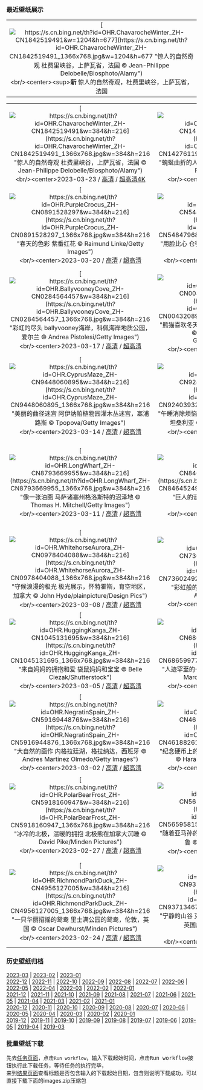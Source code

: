 ### 最近壁纸展示
||
|:---:|
|[![https://s.cn.bing.net/th?id=OHR.ChavarocheWinter_ZH-CN1842519491&w=1204&h=677](https://s.cn.bing.net/th?id=OHR.ChavarocheWinter_ZH-CN1842519491_1366x768.jpg&w=1204&h=677 "惊人的自然奇观&#10;杜费里峡谷，上萨瓦省，法国&#10;© Jean-Philippe Delobelle/Biosphoto/Alamy")](https://s.cn.bing.net/search?q=%e6%9d%9c%e8%b4%b9%e9%87%8c%e5%b3%a1%e8%b0%b7&form=hpcapt&mkt=zh-cn&filters=HpDate:"20230322_1600")<br/><center><sup>**新**</sup>&nbsp;惊人的自然奇观，杜费里峡谷，上萨瓦省，法国<center/>|

||||
|:---:|:---:|:---:|
|[![https://s.cn.bing.net/th?id=OHR.ChavarocheWinter_ZH-CN1842519491&w=384&h=216](https://s.cn.bing.net/th?id=OHR.ChavarocheWinter_ZH-CN1842519491_1366x768.jpg&w=384&h=216 "惊人的自然奇观&#10;杜费里峡谷，上萨瓦省，法国&#10;© Jean-Philippe Delobelle/Biosphoto/Alamy")](https://s.cn.bing.net/search?q=%e6%9d%9c%e8%b4%b9%e9%87%8c%e5%b3%a1%e8%b0%b7&form=hpcapt&mkt=zh-cn&filters=HpDate:"20230322_1600")<br/><center>2023-03-23 / [高清](https://s.cn.bing.net/th?id=OHR.ChavarocheWinter_ZH-CN1842519491_1920x1200.jpg&w=1920&h=1200) / [超高清4K](https://s.cn.bing.net/th?id=OHR.ChavarocheWinter_ZH-CN1842519491_UHD.jpg&w=3840&h=2160)<center/>|[![https://s.cn.bing.net/th?id=OHR.LakePowellAerial_ZH-CN1427611965&w=384&h=216](https://s.cn.bing.net/th?id=OHR.LakePowellAerial_ZH-CN1427611965_1366x768.jpg&w=384&h=216 "蜿蜒曲折的人工湖泊，鲍威尔湖&#10;鲍威尔湖，美国&#10;© Peter Schaefer/Alamy")](https://s.cn.bing.net/search?q=%e9%b2%8d%e5%a8%81%e5%b0%94%e6%b9%96&form=hpcapt&mkt=zh-cn&filters=HpDate:"20230321_1600")<br/><center>2023-03-22 / [高清](https://s.cn.bing.net/th?id=OHR.LakePowellAerial_ZH-CN1427611965_1920x1200.jpg&w=1920&h=1200) / [超高清](https://s.cn.bing.net/th?id=OHR.LakePowellAerial_ZH-CN1427611965_UHD.jpg)<center/>|[![https://s.cn.bing.net/th?id=OHR.ColourDay_ZH-CN1032554089&w=384&h=216](https://s.cn.bing.net/th?id=OHR.ColourDay_ZH-CN1032554089_1366x768.jpg&w=384&h=216 "你最喜欢什么颜色？&#10;彩色粉笔&#10;© Stephen Shepherd/Plainpicture")](https://s.cn.bing.net/search?q=%e5%bd%a9%e8%89%b2%e7%b2%89%e7%ac%94&form=hpcapt&mkt=zh-cn&filters=HpDate:"20230320_1600")<br/><center>2023-03-21 / [高清](https://s.cn.bing.net/th?id=OHR.ColourDay_ZH-CN1032554089_1920x1200.jpg&w=1920&h=1200) / [超高清](https://s.cn.bing.net/th?id=OHR.ColourDay_ZH-CN1032554089_UHD.jpg)<center/>|
|[![https://s.cn.bing.net/th?id=OHR.PurpleCrocus_ZH-CN0891528297&w=384&h=216](https://s.cn.bing.net/th?id=OHR.PurpleCrocus_ZH-CN0891528297_1366x768.jpg&w=384&h=216 "春天的色彩&#10;紫番红花&#10;© Raimund Linke/Getty Images")](https://s.cn.bing.net/search?q=%e7%b4%ab%e7%95%aa%e7%ba%a2%e8%8a%b1&form=hpcapt&mkt=zh-cn&filters=HpDate:"20230319_1600")<br/><center>2023-03-20 / [高清](https://s.cn.bing.net/th?id=OHR.PurpleCrocus_ZH-CN0891528297_1920x1200.jpg&w=1920&h=1200) / [超高清](https://s.cn.bing.net/th?id=OHR.PurpleCrocus_ZH-CN0891528297_UHD.jpg)<center/>|[![https://s.cn.bing.net/th?id=OHR.BarnOwlWinter_ZH-CN5484796826&w=384&h=216](https://s.cn.bing.net/th?id=OHR.BarnOwlWinter_ZH-CN5484796826_1366x768.jpg&w=384&h=216 "用脸比心&#10;仓鸮，英格兰&#10;© Ondrej Prosicky/Getty Images")](https://s.cn.bing.net/search?q=%e4%bb%93%e9%b8%ae&form=hpcapt&mkt=zh-cn&filters=HpDate:"20230318_1600")<br/><center>2023-03-19 / [高清](https://s.cn.bing.net/th?id=OHR.BarnOwlWinter_ZH-CN5484796826_1920x1200.jpg&w=1920&h=1200) / [超高清4K](https://s.cn.bing.net/th?id=OHR.BarnOwlWinter_ZH-CN5484796826_UHD.jpg&w=3840&h=2160)<center/>|[![https://s.cn.bing.net/th?id=OHR.MarsTars_ZH-CN0496313394&w=384&h=216](https://s.cn.bing.net/th?id=OHR.MarsTars_ZH-CN0496313394_1366x768.jpg&w=384&h=216 "此景只应天上有&#10;甘博阿陨击坑，火星&#10;© NASA/JPL-Caltech/University of Arizona")](https://s.cn.bing.net/search?q=%e7%81%ab%e6%98%9f&form=hpcapt&mkt=zh-cn&filters=HpDate:"20230317_1600")<br/><center>2023-03-18 / [高清](https://s.cn.bing.net/th?id=OHR.MarsTars_ZH-CN0496313394_1920x1200.jpg&w=1920&h=1200) / [超高清](https://s.cn.bing.net/th?id=OHR.MarsTars_ZH-CN0496313394_UHD.jpg)<center/>|
|[![https://s.cn.bing.net/th?id=OHR.BallyvooneyCove_ZH-CN0284564457&w=384&h=216](https://s.cn.bing.net/th?id=OHR.BallyvooneyCove_ZH-CN0284564457_1366x768.jpg&w=384&h=216 "彩虹的尽头&#10;ballyvooney海岸，科佩海岸地质公园，爱尔兰&#10;© Andrea Pistolesi/Getty Images")](https://s.cn.bing.net/search?q=%e7%88%b1%e5%b0%94%e5%85%b0%e7%a7%91%e4%bd%a9%e6%b5%b7%e5%b2%b8%e5%9c%b0%e8%b4%a8%e5%85%ac%e5%9b%ad&form=hpcapt&mkt=zh-cn&filters=HpDate:"20230316_1600")<br/><center>2023-03-17 / [高清](https://s.cn.bing.net/th?id=OHR.BallyvooneyCove_ZH-CN0284564457_1920x1200.jpg&w=1920&h=1200) / [超高清](https://s.cn.bing.net/th?id=OHR.BallyvooneyCove_ZH-CN0284564457_UHD.jpg)<center/>|[![https://s.cn.bing.net/th?id=OHR.ChengduPanda_ZH-CN0043208941&w=384&h=216](https://s.cn.bing.net/th?id=OHR.ChengduPanda_ZH-CN0043208941_1366x768.jpg&w=384&h=216 "熊猫喜欢冬天吗？&#10;成都大熊猫繁育研究基地，中国&#10;© Jim Zuckerman/Jaynes Gallery/DanitaDelimont")](https://s.cn.bing.net/search?q=%e6%88%90%e9%83%bd%e5%a4%a7%e7%86%8a%e7%8c%ab%e7%b9%81%e8%82%b2%e7%a0%94%e7%a9%b6%e5%9f%ba%e5%9c%b0&form=hpcapt&mkt=zh-cn&filters=HpDate:"20230315_1600")<br/><center>2023-03-16 / [高清](https://s.cn.bing.net/th?id=OHR.ChengduPanda_ZH-CN0043208941_1920x1200.jpg&w=1920&h=1200) / [超高清](https://s.cn.bing.net/th?id=OHR.ChengduPanda_ZH-CN0043208941_UHD.jpg)<center/>|[![https://s.cn.bing.net/th?id=OHR.AgueroSpain_ZH-CN9622864502&w=384&h=216](https://s.cn.bing.net/th?id=OHR.AgueroSpain_ZH-CN9622864502_1366x768.jpg&w=384&h=216 "如此美景在何处？&#10;阿圭罗村庄，西班牙&#10;© Andrea Comi/Getty Images")](https://s.cn.bing.net/search?q=%e9%98%bf%e5%9c%ad%e7%bd%97%e6%9d%91%e5%ba%84&form=hpcapt&mkt=zh-cn&filters=HpDate:"20230314_1600")<br/><center>2023-03-15 / [高清](https://s.cn.bing.net/th?id=OHR.AgueroSpain_ZH-CN9622864502_1920x1200.jpg&w=1920&h=1200) / [超高清](https://s.cn.bing.net/th?id=OHR.AgueroSpain_ZH-CN9622864502_UHD.jpg)<center/>|
|[![https://s.cn.bing.net/th?id=OHR.CyprusMaze_ZH-CN9448060895&w=384&h=216](https://s.cn.bing.net/th?id=OHR.CyprusMaze_ZH-CN9448060895_1366x768.jpg&w=384&h=216 "美丽的曲径迷宫&#10;阿伊纳帕植物园灌木丛迷宫，塞浦路斯&#10;© Tpopova/Getty Images")](https://s.cn.bing.net/search?q=%e5%a1%9e%e6%b5%a6%e8%b7%af%e6%96%af&form=hpcapt&mkt=zh-cn&filters=HpDate:"20230313_1600")<br/><center>2023-03-14 / [高清](https://s.cn.bing.net/th?id=OHR.CyprusMaze_ZH-CN9448060895_1920x1200.jpg&w=1920&h=1200) / [超高清](https://s.cn.bing.net/th?id=OHR.CyprusMaze_ZH-CN9448060895_UHD.jpg)<center/>|[![https://s.cn.bing.net/th?id=OHR.LionessesNap_ZH-CN9240393299&w=384&h=216](https://s.cn.bing.net/th?id=OHR.LionessesNap_ZH-CN9240393299_1366x768.jpg&w=384&h=216 "午睡消除烦恼&#10;正在睡觉的母狮, 塞伦盖蒂国家公园，坦桑利亚&#10;© Cavan Images/Shutterstock")](https://s.cn.bing.net/search?q=%e5%a1%9e%e4%bc%a6%e7%9b%96%e8%92%82%e5%9b%bd%e5%ae%b6%e5%85%ac%e5%9b%ad&form=hpcapt&mkt=zh-cn&filters=HpDate:"20230312_1600")<br/><center>2023-03-13 / [高清](https://s.cn.bing.net/th?id=OHR.LionessesNap_ZH-CN9240393299_1920x1200.jpg&w=1920&h=1200) / [超高清](https://s.cn.bing.net/th?id=OHR.LionessesNap_ZH-CN9240393299_UHD.jpg)<center/>|[![https://s.cn.bing.net/th?id=OHR.SouthDownsSheep_ZH-CN8986424729&w=384&h=216](https://s.cn.bing.net/th?id=OHR.SouthDownsSheep_ZH-CN8986424729_1366x768.jpg&w=384&h=216 "波浪板起伏的绿丘&#10;南唐斯国家公园的绵羊，东萨塞克斯郡，英国&#10;© Slawek Staszczuk/Alamy")](https://s.cn.bing.net/search?q=%e5%8d%97%e5%94%90%e6%96%af%e5%9b%bd%e5%ae%b6%e5%85%ac%e5%9b%ad&form=hpcapt&mkt=zh-cn&filters=HpDate:"20230311_1600")<br/><center>2023-03-12 / [高清](https://s.cn.bing.net/th?id=OHR.SouthDownsSheep_ZH-CN8986424729_1920x1200.jpg&w=1920&h=1200) / [超高清4K](https://s.cn.bing.net/th?id=OHR.SouthDownsSheep_ZH-CN8986424729_UHD.jpg&w=3840&h=2160)<center/>|
|[![https://s.cn.bing.net/th?id=OHR.LongWharf_ZH-CN8793669955&w=384&h=216](https://s.cn.bing.net/th?id=OHR.LongWharf_ZH-CN8793669955_1366x768.jpg&w=384&h=216 "像一张油画&#10;马萨诸塞州格洛斯特的沼泽地&#10;© Thomas H. Mitchell/Getty Images")](https://s.cn.bing.net/search?q=%e9%a9%ac%e8%90%a8%e8%af%b8%e5%a1%9e%e5%b7%9e%e6%a0%bc%e6%b4%9b%e6%96%af%e7%89%b9&form=hpcapt&mkt=zh-cn&filters=HpDate:"20230310_1600")<br/><center>2023-03-11 / [高清](https://s.cn.bing.net/th?id=OHR.LongWharf_ZH-CN8793669955_1920x1200.jpg&w=1920&h=1200) / [超高清](https://s.cn.bing.net/th?id=OHR.LongWharf_ZH-CN8793669955_UHD.jpg)<center/>|[![https://s.cn.bing.net/th?id=OHR.EdaleValley_ZH-CN8464524952&w=384&h=216](https://s.cn.bing.net/th?id=OHR.EdaleValley_ZH-CN8464524952_1366x768.jpg&w=384&h=216 "巨人的谜题&#10;埃代尔，峰区，英国&#10;© John Finney/Getty Images")](https://s.cn.bing.net/search?q=%e8%8b%b1%e5%9b%bd%e5%b3%b0%e5%8c%ba&form=hpcapt&mkt=zh-cn&filters=HpDate:"20230309_1600")<br/><center>2023-03-10 / [高清](https://s.cn.bing.net/th?id=OHR.EdaleValley_ZH-CN8464524952_1920x1200.jpg&w=1920&h=1200) / [超高清](https://s.cn.bing.net/th?id=OHR.EdaleValley_ZH-CN8464524952_UHD.jpg)<center/>|[![https://s.cn.bing.net/th?id=OHR.WaimeaRainbow_ZH-CN1127225170&w=384&h=216](https://s.cn.bing.net/th?id=OHR.WaimeaRainbow_ZH-CN1127225170_1366x768.jpg&w=384&h=216 "雨后见彩虹&#10;威美亚峡谷和怀波奥瀑布上空的彩虹,考艾岛，夏威夷，美国&#10;© Beverley Van Praagh/Getty Images")](https://s.cn.bing.net/search?q=%e5%a8%81%e7%be%8e%e4%ba%9a%e5%b3%a1%e8%b0%b7&form=hpcapt&mkt=zh-cn&filters=HpDate:"20230308_1600")<br/><center>2023-03-09 / [高清](https://s.cn.bing.net/th?id=OHR.WaimeaRainbow_ZH-CN1127225170_1920x1200.jpg&w=1920&h=1200) / [超高清](https://s.cn.bing.net/th?id=OHR.WaimeaRainbow_ZH-CN1127225170_UHD.jpg)<center/>|
|[![https://s.cn.bing.net/th?id=OHR.WhitehorseAurora_ZH-CN0978404088&w=384&h=216](https://s.cn.bing.net/th?id=OHR.WhitehorseAurora_ZH-CN0978404088_1366x768.jpg&w=384&h=216 "守候浪漫的极光&#10;极光展示，怀特霍斯，育空地区，加拿大&#10;© John Hyde/plainpicture/Design Pics")](https://s.cn.bing.net/search?q=%e6%80%80%e7%89%b9%e9%9c%8d%e6%96%af%e5%8c%97%e6%9e%81%e5%85%89&form=hpcapt&mkt=zh-cn&filters=HpDate:"20230307_1600")<br/><center>2023-03-08 / [高清](https://s.cn.bing.net/th?id=OHR.WhitehorseAurora_ZH-CN0978404088_1920x1200.jpg&w=1920&h=1200) / [超高清](https://s.cn.bing.net/th?id=OHR.WhitehorseAurora_ZH-CN0978404088_UHD.jpg)<center/>|[![https://s.cn.bing.net/th?id=OHR.YuanyangChina_ZH-CN7360249295&w=384&h=216](https://s.cn.bing.net/th?id=OHR.YuanyangChina_ZH-CN7360249295_1366x768.jpg&w=384&h=216 "彩虹般的风景&#10;梯田鸟瞰图，元阳，中国&#10;© AlexGcs/Getty Images")](https://s.cn.bing.net/search?q=%e4%b8%ad%e5%9b%bd%e5%85%83%e9%98%b3&form=hpcapt&mkt=zh-cn&filters=HpDate:"20230306_1600")<br/><center>2023-03-07 / [高清](https://s.cn.bing.net/th?id=OHR.YuanyangChina_ZH-CN7360249295_1920x1200.jpg&w=1920&h=1200) / [超高清](https://s.cn.bing.net/th?id=OHR.YuanyangChina_ZH-CN7360249295_UHD.jpg)<center/>|[![https://s.cn.bing.net/th?id=OHR.IcelandHorses_ZH-CN7213041152&w=384&h=216](https://s.cn.bing.net/th?id=OHR.IcelandHorses_ZH-CN7213041152_1366x768.jpg&w=384&h=216 "这些独特的生物是什么?&#10;站在自己领域的冰岛马，冰岛&#10;© Rodrigo Lourezini/Shutterstock")](https://s.cn.bing.net/search?q=%e5%86%b0%e5%b2%9b%e9%a9%ac&form=hpcapt&mkt=zh-cn&filters=HpDate:"20230305_1600")<br/><center>2023-03-06 / [高清](https://s.cn.bing.net/th?id=OHR.IcelandHorses_ZH-CN7213041152_1920x1200.jpg&w=1920&h=1200) / [超高清](https://s.cn.bing.net/th?id=OHR.IcelandHorses_ZH-CN7213041152_UHD.jpg)<center/>|
|[![https://s.cn.bing.net/th?id=OHR.HuggingKanga_ZH-CN1045131695&w=384&h=216](https://s.cn.bing.net/th?id=OHR.HuggingKanga_ZH-CN1045131695_1366x768.jpg&w=384&h=216 "来自妈妈的拥抱和爱&#10;袋鼠妈妈和宝宝&#10;© Belle Ciezak/Shutterstock")](https://s.cn.bing.net/search?q=%e8%a2%8b%e9%bc%a0&form=hpcapt&mkt=zh-cn&filters=HpDate:"20230304_1600")<br/><center>2023-03-05 / [高清](https://s.cn.bing.net/th?id=OHR.HuggingKanga_ZH-CN1045131695_1920x1200.jpg&w=1920&h=1200) / [超高清](https://s.cn.bing.net/th?id=OHR.HuggingKanga_ZH-CN1045131695_UHD.jpg)<center/>|[![https://s.cn.bing.net/th?id=OHR.PicoVolcano_ZH-CN6865997792&w=384&h=216](https://s.cn.bing.net/th?id=OHR.PicoVolcano_ZH-CN6865997792_1366x768.jpg&w=384&h=216 "人迹罕至的一条路&#10;通往皮库山的道路，葡萄牙&#10;© Marco Bottigelli/Getty Images")](https://s.cn.bing.net/search?q=%e7%9a%ae%e5%ba%93%e5%b1%b1&form=hpcapt&mkt=zh-cn&filters=HpDate:"20230303_1600")<br/><center>2023-03-04 / [高清](https://s.cn.bing.net/th?id=OHR.PicoVolcano_ZH-CN6865997792_1920x1200.jpg&w=1920&h=1200) / [超高清](https://s.cn.bing.net/th?id=OHR.PicoVolcano_ZH-CN6865997792_UHD.jpg)<center/>|[![https://s.cn.bing.net/th?id=OHR.OrcaNorway_ZH-CN6101327628&w=384&h=216](https://s.cn.bing.net/th?id=OHR.OrcaNorway_ZH-CN6101327628_1366x768.jpg&w=384&h=216 "这些捕食者在做什么？&#10;斯皮尔德拉的虎鲸，挪威&#10;© Alex Mustard/Minden Pictures")](https://s.cn.bing.net/search?q=%e8%99%8e%e9%b2%b8&form=hpcapt&mkt=zh-cn&filters=HpDate:"20230302_1600")<br/><center>2023-03-03 / [高清](https://s.cn.bing.net/th?id=OHR.OrcaNorway_ZH-CN6101327628_1920x1200.jpg&w=1920&h=1200) / [超高清](https://s.cn.bing.net/th?id=OHR.OrcaNorway_ZH-CN6101327628_UHD.jpg)<center/>|
|[![https://s.cn.bing.net/th?id=OHR.NegratinSpain_ZH-CN5916944876&w=384&h=216](https://s.cn.bing.net/th?id=OHR.NegratinSpain_ZH-CN5916944876_1366x768.jpg&w=384&h=216 "大自然的画作&#10;内格拉廷湖，格拉纳达，西班牙&#10;© Andres Martinez Olmedo/Getty Images")](https://s.cn.bing.net/search?q=%e6%a0%bc%e6%8b%89%e7%ba%b3%e8%be%be&form=hpcapt&mkt=zh-cn&filters=HpDate:"20230301_1600")<br/><center>2023-03-02 / [高清](https://s.cn.bing.net/th?id=OHR.NegratinSpain_ZH-CN5916944876_1920x1200.jpg&w=1920&h=1200) / [超高清](https://s.cn.bing.net/th?id=OHR.NegratinSpain_ZH-CN5916944876_UHD.jpg)<center/>|[![https://s.cn.bing.net/th?id=OHR.LuebeckCityGate_ZH-CN4618826141&w=384&h=216](https://s.cn.bing.net/th?id=OHR.LuebeckCityGate_ZH-CN4618826141_1366x768.jpg&w=384&h=216 "纪念硬币上的著名建筑&#10;吕贝克的霍尔斯滕门，德国&#10;© Harald Nachtmann/Getty Images")](https://s.cn.bing.net/search?q=%e9%9c%8d%e5%b0%94%e6%96%af%e6%bb%95%e9%97%a8&form=hpcapt&mkt=zh-cn&filters=HpDate:"20230228_1600")<br/><center>2023-03-01 / [高清](https://s.cn.bing.net/th?id=OHR.LuebeckCityGate_ZH-CN4618826141_1920x1200.jpg&w=1920&h=1200) / [超高清](https://s.cn.bing.net/th?id=OHR.LuebeckCityGate_ZH-CN4618826141_UHD.jpg)<center/>|[![https://s.cn.bing.net/th?id=OHR.AtraniAmalfi_ZH-CN6391731688&w=384&h=216](https://s.cn.bing.net/th?id=OHR.AtraniAmalfi_ZH-CN6391731688_1366x768.jpg&w=384&h=216 "一张来自意大利的明信片&#10;阿特拉尼，阿马尔菲海岸，意大利&#10;© Amazing Aerial/Shutterstock")](https://s.cn.bing.net/search?q=%e6%84%8f%e5%a4%a7%e5%88%a9%e9%98%bf%e7%89%b9%e6%8b%89%e5%b0%bc&form=hpcapt&mkt=zh-cn&filters=HpDate:"20230227_1600")<br/><center>2023-02-28 / [高清](https://s.cn.bing.net/th?id=OHR.AtraniAmalfi_ZH-CN6391731688_1920x1200.jpg&w=1920&h=1200) / [超高清](https://s.cn.bing.net/th?id=OHR.AtraniAmalfi_ZH-CN6391731688_UHD.jpg)<center/>|
|[![https://s.cn.bing.net/th?id=OHR.PolarBearFrost_ZH-CN5918160947&w=384&h=216](https://s.cn.bing.net/th?id=OHR.PolarBearFrost_ZH-CN5918160947_1366x768.jpg&w=384&h=216 "冰冷的北极，温暖的拥抱&#10;北极熊在加拿大沉睡&#10;© David Pike/Minden Pictures")](https://s.cn.bing.net/search?q=%e5%8c%97%e6%9e%81%e7%86%8a&form=hpcapt&mkt=zh-cn&filters=HpDate:"20230226_1600")<br/><center>2023-02-27 / [高清](https://s.cn.bing.net/th?id=OHR.PolarBearFrost_ZH-CN5918160947_1920x1200.jpg&w=1920&h=1200) / [超高清](https://s.cn.bing.net/th?id=OHR.PolarBearFrost_ZH-CN5918160947_UHD.jpg)<center/>|[![https://s.cn.bing.net/th?id=OHR.CanopyPeru_ZH-CN5659581553&w=384&h=216](https://s.cn.bing.net/th?id=OHR.CanopyPeru_ZH-CN5659581553_1366x768.jpg&w=384&h=216 "随着亚马孙的树冠摇摆&#10;亚马孙雨林的树冠探险，秘鲁&#10;© Pere Rubi/Getty Images")](https://s.cn.bing.net/search?q=%e5%9d%a6%e5%8d%9a%e5%b8%95%e5%a1%94%e5%9b%bd%e5%ae%b6%e4%bf%9d%e6%8a%a4%e5%8c%ba&form=hpcapt&mkt=zh-cn&filters=HpDate:"20230225_1600")<br/><center>2023-02-26 / [高清](https://s.cn.bing.net/th?id=OHR.CanopyPeru_ZH-CN5659581553_1920x1200.jpg&w=1920&h=1200) / [超高清](https://s.cn.bing.net/th?id=OHR.CanopyPeru_ZH-CN5659581553_UHD.jpg)<center/>|[![https://s.cn.bing.net/th?id=OHR.BryceAnniv_ZH-CN5305245786&w=384&h=216](https://s.cn.bing.net/th?id=OHR.BryceAnniv_ZH-CN5305245786_1366x768.jpg&w=384&h=216 "冬天的布莱斯峡谷石林&#10;布莱斯峡谷国家公园的石林，犹他州，美国&#10;© Piriya Photography/Getty Images")](https://s.cn.bing.net/search?q=%e5%b8%83%e8%8e%b1%e6%96%af%e5%b3%a1%e8%b0%b7%e5%9b%bd%e5%ae%b6%e5%85%ac%e5%9b%ad&form=hpcapt&mkt=zh-cn&filters=HpDate:"20230224_1600")<br/><center>2023-02-25 / [高清](https://s.cn.bing.net/th?id=OHR.BryceAnniv_ZH-CN5305245786_1920x1200.jpg&w=1920&h=1200) / [超高清](https://s.cn.bing.net/th?id=OHR.BryceAnniv_ZH-CN5305245786_UHD.jpg)<center/>|
|[![https://s.cn.bing.net/th?id=OHR.RichmondParkDuck_ZH-CN4956127005&w=384&h=216](https://s.cn.bing.net/th?id=OHR.RichmondParkDuck_ZH-CN4956127005_1366x768.jpg&w=384&h=216 "一只华丽招摇的鸳鸯&#10;里士满公园的鸳鸯，伦敦，英国&#10;© Oscar Dewhurst/Minden Pictures")](https://s.cn.bing.net/search?q=%e9%b8%b3%e9%b8%af&form=hpcapt&mkt=zh-cn&filters=HpDate:"20230223_1600")<br/><center>2023-02-24 / [高清](https://s.cn.bing.net/th?id=OHR.RichmondParkDuck_ZH-CN4956127005_1920x1200.jpg&w=1920&h=1200) / [超高清](https://s.cn.bing.net/th?id=OHR.RichmondParkDuck_ZH-CN4956127005_UHD.jpg)<center/>|[![https://s.cn.bing.net/th?id=OHR.BabblingBrook_ZH-CN9371346787&w=384&h=216](https://s.cn.bing.net/th?id=OHR.BabblingBrook_ZH-CN9371346787_1366x768.jpg&w=384&h=216 "宁静的山谷&#10;克罗索尔山谷，斯诺多尼亚国家公园，英国威尔士&#10;© Matthew Williams Ellis/Plainpicture")](https://s.cn.bing.net/search?q=%e6%96%af%e8%af%ba%e7%99%bb%e5%b0%bc%e4%ba%9a%e5%9b%bd%e5%ae%b6%e5%85%ac%e5%9b%ad&form=hpcapt&mkt=zh-cn&filters=HpDate:"20230222_1600")<br/><center>2023-02-23 / [高清](https://s.cn.bing.net/th?id=OHR.BabblingBrook_ZH-CN9371346787_1920x1200.jpg&w=1920&h=1200) / [超高清4K](https://s.cn.bing.net/th?id=OHR.BabblingBrook_ZH-CN9371346787_UHD.jpg&w=3840&h=2160)<center/>|[![https://s.cn.bing.net/th?id=OHR.FriedensglockeFichtelberg_ZH-CN5510489151&w=384&h=216](https://s.cn.bing.net/th?id=OHR.FriedensglockeFichtelberg_ZH-CN5510489151_1366x768.jpg&w=384&h=216 "和平之钟&#10;菲希特尔山脉上的和平钟，萨克森州，德国&#10;© Jan Drahokoupil/Getty Images")](https://s.cn.bing.net/search?q=%e8%8f%b2%e5%b8%8c%e7%89%b9%e5%b0%94%e5%b1%b1&form=hpcapt&mkt=zh-cn&filters=HpDate:"20230221_1600")<br/><center>2023-02-22 / [高清](https://s.cn.bing.net/th?id=OHR.FriedensglockeFichtelberg_ZH-CN5510489151_1920x1200.jpg&w=1920&h=1200) / [超高清4K](https://s.cn.bing.net/th?id=OHR.FriedensglockeFichtelberg_ZH-CN5510489151_UHD.jpg&w=3840&h=2160)<center/>|


### 历史壁纸归档
[2023-03](views/2023/2023-03.md) | [2023-02](views/2023/2023-02.md) | [2023-01](views/2023/2023-01.md)  
[2022-12](views/2022/2022-12.md) | [2022-11](views/2022/2022-11.md) | [2022-10](views/2022/2022-10.md) | [2022-09](views/2022/2022-09.md) | [2022-08](views/2022/2022-08.md) | [2022-07](views/2022/2022-07.md) | [2022-06](views/2022/2022-06.md) | [2022-05](views/2022/2022-05.md) | [2022-04](views/2022/2022-04.md) | [2022-03](views/2022/2022-03.md) | [2022-02](views/2022/2022-02.md) | [2022-01](views/2022/2022-01.md)  
[2021-12](views/2021/2021-12.md) | [2021-11](views/2021/2021-11.md) | [2021-10](views/2021/2021-10.md) | [2021-09](views/2021/2021-09.md) | [2021-08](views/2021/2021-08.md) | [2021-07](views/2021/2021-07.md) | [2021-06](views/2021/2021-06.md) | [2021-05](views/2021/2021-05.md) | [2021-04](views/2021/2021-04.md) | [2021-03](views/2021/2021-03.md) | [2021-02](views/2021/2021-02.md) | [2021-01](views/2021/2021-01.md)  
[2020-12](views/2020/2020-12.md) | [2020-11](views/2020/2020-11.md) | [2020-10](views/2020/2020-10.md) | [2020-09](views/2020/2020-09.md) | [2020-08](views/2020/2020-08.md) | [2020-07](views/2020/2020-07.md) | [2020-06](views/2020/2020-06.md) | [2020-05](views/2020/2020-05.md) | [2020-04](views/2020/2020-04.md) | [2020-03](views/2020/2020-03.md) | [2020-02](views/2020/2020-02.md) | [2020-01](views/2020/2020-01.md)  
[2019-12](views/2019/2019-12.md) | [2019-11](views/2019/2019-11.md) | [2019-10](views/2019/2019-10.md) | [2019-09](views/2019/2019-09.md) | [2019-08](views/2019/2019-08.md) | [2019-07](views/2019/2019-07.md) | [2019-06](views/2019/2019-06.md) | [2019-05](views/2019/2019-05.md) | [2019-04](views/2019/2019-04.md) | [2019-03](views/2019/2019-03.md)


### 批量壁纸下载
先去[任务页面](https://github.com/wefashe/image-save/actions/workflows/mydown.yml)，点击`Run workflow`，输入下载起始时间，点击<kbd>Run workflow</kbd>按钮执行此下载任务，等待任务的执行完毕，  
来到[结果页面](https://github.com/wefashe/image-save/releases/tag/down_zip_tag)查看标题是否包含输入的下载起始日期，包含则说明下载成功，可以直接下载下面的images.zip压缩包  
